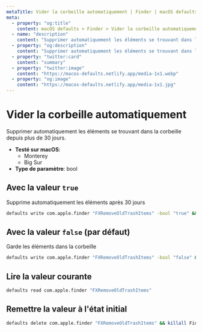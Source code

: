 ```yaml
---
metaTitle: Vider la corbeille automatiquement | Finder | macOS defaults
meta:
  - property: "og:title"
    content: macOS defaults > Finder > Vider la corbeille automatiquement
  - name: "description"
    content: "Supprimer automatiquement les éléments se trouvant dans la corbeille depuis plus de 30 jours."
  - property: "og:description"
    content: "Supprimer automatiquement les éléments se trouvant dans la corbeille depuis plus de 30 jours."
  - property: "twitter:card"
    content: "summary"
  - property: "twitter:image"
    content: "https://macos-defaults.netlify.app/media-1x1.webp"
  - property: "og:image"
    content: "https://macos-defaults.netlify.app/media-1x1.jpg"
---
```

# Vider la corbeille automatiquement

Supprimer automatiquement les éléments se trouvant dans la corbeille depuis plus de 30 jours.

<!-- break lists -->

- **Testé sur macOS**:
  * Monterey
  * Big Sur
- **Type de paramètre**: bool

## Avec la valeur `true`

Supprime automatiquement les éléments après 30 jours

```bash
defaults write com.apple.finder "FXRemoveOldTrashItems" -bool "true" && killall Finder
```

## Avec la valeur `false` (par défaut)

Garde les éléments dans la corbeille

```bash
defaults write com.apple.finder "FXRemoveOldTrashItems" -bool "false" && killall Finder
```

## Lire la valeur courante
```bash
defaults read com.apple.finder "FXRemoveOldTrashItems"
```

## Remettre la valeur à l'état initial
```bash
defaults delete com.apple.finder "FXRemoveOldTrashItems" && killall Finder
```
